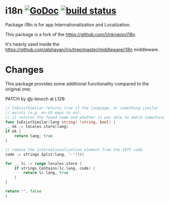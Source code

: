 i18n [![GoDoc](https://godoc.org/github.com/iris-contrib/i18n?status.svg)](https://godoc.org/github.com/iris-contrib/i18n)
[![build status](https://img.shields.io/travis/iris-contrib/i18n/master.svg?style=flat-square)](https://travis-ci.org/iris-contrib/i18n)
====

Package i18n is for app Internationalization and Localization.

This package is a fork of the https://github.com/Unknwon/i18n.

It's heavly used inside the https://github.com/alphayan/iris/tree/master/middleware/i18n middleware.

# Changes

This package provides some additional functionality compared to the original one;

PATCH by @j-lenoch at L129:

```go
// IsExistSimilar returns true if the language, or something similar
// exists (e.g. en-US maps to en).
// it returns the found name and whether it was able to match something.
func IsExistSimilar(lang string) (string, bool) {
_, ok := locales.store[lang]
if ok {
    return lang, true
}

// remove the internationalization element from the IETF code
code := strings.Split(lang, "-")[0]

for _, lc := range locales.store {
    if strings.Contains(lc.lang, code) {
        return lc.lang, true
    }
}

return "", false
}
```

